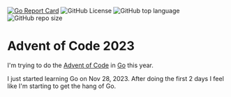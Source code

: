 [![Go Report Card](https://goreportcard.com/badge/github.com/WadeGulbrandsen/aoc2023)](https://goreportcard.com/report/github.com/WadeGulbrandsen/aoc2023)
![GitHub License](https://img.shields.io/github/license/WadeGulbrandsen/aoc2023)
![GitHub top language](https://img.shields.io/github/languages/top/WadeGulbrandsen/aoc2023)
![GitHub repo size](https://img.shields.io/github/repo-size/WadeGulbrandsen/aoc2023)



# Advent of Code 2023

I'm trying to do the [Advent of Code](https://adventofcode.com/) in [Go](https://go.dev/) this year.

I just started learning Go on Nov 28, 2023. After doing the first 2 days I feel like I'm starting to get the hang of Go.